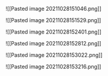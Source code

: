 ![[Pasted image 20211028151046.png]]

![[Pasted image 20211028151529.png]]

![[Pasted image 20211028152401.png]]

![[Pasted image 20211028152812.png]]

![[Pasted image 20211028153022.png]]

![[Pasted image 20211028153216.png]]